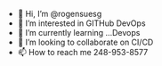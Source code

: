 - 👋 Hi, I’m @rogensuesg
- 👀 I’m interested in GITHub DevOps
- 🌱 I’m currently learning ...Devops
- 💞️ I’m looking to collaborate on CI/CD
- 📫 How to reach me 248-953-8577

<!---
rogensuesg/rogensuesg is a ✨ special ✨ repository because its `README.md` (this file) appears on your GitHub profile.
You can click the Preview link to take a look at your changes.
--->
